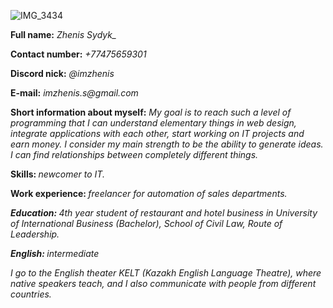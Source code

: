 ![IMG_3434](https://user-images.githubusercontent.com/119881232/206889969-ff2a9cb0-dc49-4ffd-86c9-94bd07964554.jpg)
<p><b>Full name:</b> <em> Zhenis Sydyk_ </em> </p>
<p><b>Contact number:</b> <em>+77475659301</em></p>
<p><b>Discord nick:</b> <em> @imzhenis</em>
<p><b> E-mail:</b> <em> imzhenis.s@gmail.com </em>
<p><b>Short information about myself:</b> <em>My goal is to reach such a level of programming that I can understand elementary things in web design, integrate applications with each other, start working on IT projects and earn money. I consider my main strength to be the ability to generate ideas. I can find relationships between completely different things.</em><p>
<p><b> Skills: </b> <em>newcomer to IT. </em>
<p><b> Work experience: </b> <em> freelancer for automation of sales departments.</b>
<p><b> Education: </b> 4th year student of restaurant and hotel business in University of International Business (Bachelor), School of Civil Law, Route of Leadership.
<p><b> English: </b><em> intermediate </p>
<p> I go to the English theater KELT (Kazakh English Language Theatre), where native speakers teach, and I also communicate with people from different countries.</p>
